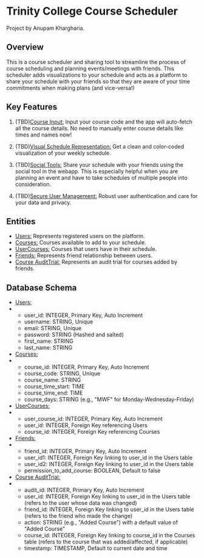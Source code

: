 # Trinity College Course Scheduler
Project by Anupam Khargharia.

## Overview
This is a course scheduler and sharing tool to streamline the process of course scheduling and planning events/meetings with friends. This scheduler adds visualizations to your schedule and acts as a platform to share your schedule with your friends so that they are aware of your time commitments when making plans (and vice-versa!)

## Key Features
1. (TBD)<ins>Course Input:</ins> Input your course code and the app will auto-fetch all the course details. No need to manually enter course details like times and names now!

2. (TBD)<ins>Visual Schedule Representation:</ins> Get a clean and color-coded visualization of your weekly schedule.

3. (TBD)<ins>Social Tools:</ins> Share your schedule with your friends using the social tool in the webapp. This is especially helpful when you are planning an event and have to take schedules of multiple people into consideration.

4. (TBD)<ins>Secure User Management:</ins> Robust user authentication and care for your data and privacy.

## Entities
* <ins>Users:</ins> Represents registered users on the platform.
* <ins>Courses:</ins> Courses available to add to your schedule.
* <ins>UserCourses:</ins> Courses that users have in their schedule.
* <ins>Friends:</ins> Represents friend relationship between users.
* <ins>Course AuditTrial:</ins> Represents an audit trial for courses added by friends.

## Database Schema
* <ins>Users:</ins>
* * user_id: INTEGER, Primary Key, Auto Increment
  * username: STRING, Unique
  * email: STRING, Unique
  * password: STRING (Hashed and salted)
  * first_name: STRING
  * last_name: STRING
* <ins>Courses:</ins>
* * course_id: INTEGER, Primary Key, Auto Increment
  * course_code: STRING, Unique
  * course_name: STRING
  * course_time_start: TIME
  * course_time_end: TIME
  * course_days: STRING (e.g., "MWF" for Monday-Wednesday-Friday)
* <ins>UserCourses:</ins>
* * user_course_id: INTEGER, Primary Key, Auto Increment
  * user_id: INTEGER, Foreign Key referencing Users
  * course_id: INTEGER, Foreign Key referencing Courses
* <ins>Friends:</ins>
* * friend_id: INTEGER, Primary Key, Auto Increment
  * user_id1: INTEGER, Foreign Key linking to user_id in the Users table
  * user_id2: INTEGER, Foreign Key linking to user_id in the Users table
  * permission_to_add_course: BOOLEAN, Default to false
* <ins>Course AuditTrial:</ins>
* * audit_id: INTEGER, Primary Key, Auto Increment
  * user_id: INTEGER, Foreign Key linking to user_id in the Users table (refers to the user whose data was changed)
  * friend_id: INTEGER, Foreign Key linking to user_id in the Users table (refers to the friend who made the change)
  * action: STRING (e.g., "Added Course") with a default value of "Added Course"
  * course_id: INTEGER, Foreign Key linking to course_id in the Courses table (refers to the course that was added/affected, if applicable)
  * timestamp: TIMESTAMP, Default to current date and time

